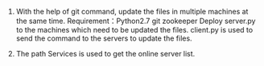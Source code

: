 
1. With the help of git command, update the files in multiple machines at the same time.
Requirement：Python2.7   git  zookeeper
Deploy server.py to the machines which need to be updated the files.
client.py is used to send the command to the servers to update the files.

2. The path Services is used to get the online server list.
